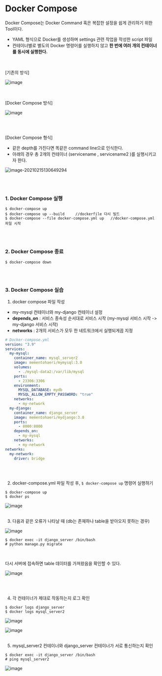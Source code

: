 # Docker Compose

Docker Compose는 Docker Command 혹은 복잡한 설정을 쉽게 관리하기 위한 Tool이다.

- YAML 형식으로 Docker를 생성하며 settings 관련 작업을 작성한 script 파일
- 컨테이너별로 별도의 Docker 명령어를 실행하지 않고 **한 번에 여러 개의 컨테이너를 동시에 실행한다.**

<br/>
<br/>
[기존의 방식]

![image](https://user-images.githubusercontent.com/77096463/107904120-3a5acb00-6f8e-11eb-8af4-d7315f9191fe.png)

<br/>
<br/>
[Docker Compose 방식]

![image](https://user-images.githubusercontent.com/77096463/107903987-f071e500-6f8d-11eb-8afa-ab0af7ce325a.png)

<br/>
<br/>

[Docker Compose 형식]

- 같은 depth를 가진다면 똑같은 command line으로 인식한다.
- 아래의 경우 총 2개의 컨테이너 (servicename , servicename2 )를 실행시키고자 한다.

![image-20210215130649294](docker-compose.assets/image-20210215130649294.png)

<br/>
<br/>

### 1. Docker Compose 실행

```
$ docker-compose up
$ docker-compose up --build 	//dockerfile 다시 빌드
$ docker-compose --file docker-compose.yml up 	//docker-compose.yml 파일 시작
```
<br/>
<br/>

### 2. Docker Compose 종료

```
$ docker-compose down
```
<br/>
<br/>

### 3. Docker Compose 실습

1. docker compose 파일 작성

- my-mysql 컨테이너와 my-django 컨테이너 설정
- **depends_on** : 서비스 종속성 순서대로 서비스 시작 (my-mysql 서비스 시작 -> my-django 서비스 시작)
- **networks** : 2개의 서비스가 모두 한 네트워크에서 실행되게끔 지정

```yaml
# Docker-compose.yml
version: "3.9"
services: 
  my-mysql:
    container_name: mysql_server2
    image: mementohaeri/mymysql:3.0
    volumes:
      - ./mysql-data2:/var/lib/mysql
    ports: 
      - 23306:3306
    environment: 
      MYSQL_DATABASE: mydb
      MYSQL_ALLOW_EMPTY_PASSWORD: "true"
    networks:
      - my-network
  my-django:
    container_name: django_server
    image: mementohaeri/mydjango:3.0
    ports:
      - 8000:8000
    depends_on: 
      - my-mysql
    networks:
      - my-network
networks: 
  my-network:
    driver: bridge
```
<br/>
<br/>

2. docker-compose.yml 파일 작성 후, `$ docker-compose up` 명령어 실행하기

```
$ docker-compose up
$ docker ps
```

![image](https://user-images.githubusercontent.com/77096463/107906500-a7715f00-6f94-11eb-9878-1aa5f868a084.png)
<br/>
<br/>

3. 다음과 같은 오류가 나타날 때 (db는 존재하나 table을 받아오지 못하는 경우)

![image](https://user-images.githubusercontent.com/77096463/107906641-edc6be00-6f94-11eb-9a4c-c80ef3badc46.png)

```
$ docker exec -it django_server /bin/bash
# python manage.py migrate
```
<br/>

다시 서버에 접속하면 table 데이터를 가져왔음을 확인할 수 있다.

![image](https://user-images.githubusercontent.com/77096463/107906790-5d3cad80-6f95-11eb-8a88-c65474109943.png)

<br/>
<br/>

4. 각 컨테이너가 제대로 작동하는지 로그 확인

```
$ docker logs django_server
$ docker logs mysql_server2
```

![image](https://user-images.githubusercontent.com/77096463/107907023-eeac1f80-6f95-11eb-9b7e-08335728fb03.png)

![image](https://user-images.githubusercontent.com/77096463/107907052-01beef80-6f96-11eb-8c84-cfb4174ab4f8.png)
<br/>
<br/>

5. mysql_server2 컨테이너와 django_server 컨테이너가 서로 통신하는지 확인

```
$ docker exec -it django_server /bin/bash
# ping mysql_server2
```

![image](https://user-images.githubusercontent.com/77096463/107907165-4480c780-6f96-11eb-8eea-3f1359dae7d1.png)